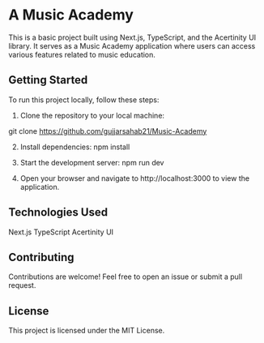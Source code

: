# A Music Academy

This is a basic project built using Next.js, TypeScript, and the Acertinity UI library. It serves as a Music Academy application where users can access various features related to music education.

## Getting Started

To run this project locally, follow these steps:

1. Clone the repository to your local machine:

git clone https://github.com/gujjarsahab21/Music-Academy

2. Install dependencies:
  npm install

3. Start the development server:
   npm run dev

4. Open your browser and navigate to http://localhost:3000 to view the application.


## Technologies Used
Next.js
TypeScript
Acertinity UI

## Contributing
Contributions are welcome! Feel free to open an issue or submit a pull request.

## License
This project is licensed under the MIT License.

    
